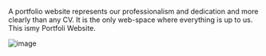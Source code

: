 A portfolio website represents our professionalism and dedication and more clearly than any CV. It is the only web-space where everything is up to us. This ismy Portfoli Website.

![image](https://user-images.githubusercontent.com/90863360/202890644-16dac911-b302-4572-bae4-2fb962178b59.png)
